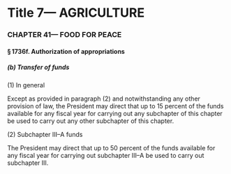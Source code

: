 
# Title 7— AGRICULTURE
### CHAPTER 41— FOOD FOR PEACE
#### § 1736f. Authorization of appropriations
##### (b) Transfer of funds

(1) In general

Except as provided in paragraph (2) and notwithstanding any other provision of law, the President may direct that up to 15 percent of the funds available for any fiscal year for carrying out any subchapter of this chapter be used to carry out any other subchapter of this chapter.

(2) Subchapter III–A funds

The President may direct that up to 50 percent of the funds available for any fiscal year for carrying out subchapter III–A be used to carry out subchapter III.
